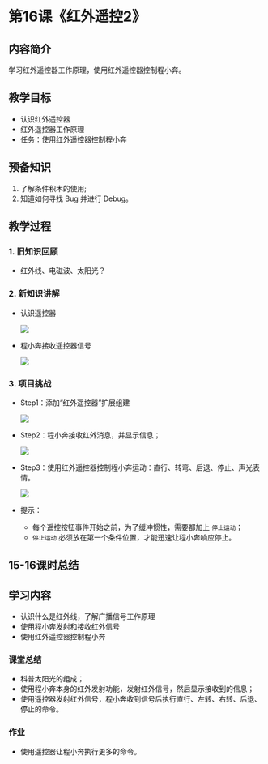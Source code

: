 <!-- # 机器人编程入门学习 -->
<link rel="stylesheet" type="text/css" href="./style.css" />

# 第16课《红外遥控2》

## 内容简介

学习红外遥控器工作原理，使用红外遥控器控制程小奔。

## 教学目标

- 认识红外遥控器
- 红外遥控器工作原理
- 任务：使用红外遥控器控制程小奔

## 预备知识

1. 了解条件积木的使用;
1. 知道如何寻找 Bug 并进行 Debug。

## 教学过程

### 1. 旧知识回顾

- 红外线、电磁波、太阳光？

### 2. 新知识讲解

- 认识遥控器

  <img src="./images/16-1.jpg" class="width300" />
  
- 程小奔接收遥控器信号

  <img src="./images/15-4.png" class="width300" />

### 3. 项目挑战

- Step1：添加“红外遥控器”扩展组建
  
  <img src="./images/16-2.png" class="width300" />

- Step2：程小奔接收红外消息，并显示信息；

  <img src="./images/16-3A.png" class="width300" />

- Step3：使用红外遥控器控制程小奔运动：直行、转弯、后退、停止、声光表情。

  <img src="./images/16-3B.png" class="width300" />

- 提示：
  - 每个遥控按钮事件开始之前，为了缓冲惯性，需要都加上 `停止运动`；
  - `停止运动` 必须放在第一个条件位置，才能迅速让程小奔响应停止。

## 15-16课时总结

## 学习内容

- 认识什么是红外线，了解广播信号工作原理
- 使用程小奔发射和接收红外信号
- 使用红外遥控器控制程小奔

### 课堂总结

- 科普太阳光的组成；
- 使用程小奔本身的红外发射功能，发射红外信号，然后显示接收到的信息；
- 使用遥控器发射红外信号，程小奔收到信号后执行直行、左转、右转、后退、停止的命令。

### 作业

- 使用遥控器让程小奔执行更多的命令。
